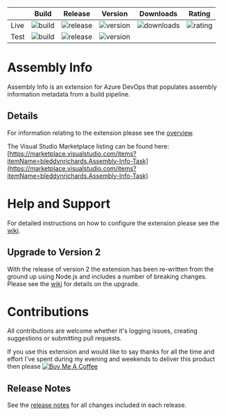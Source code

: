 |      | Build | Release | Version | Downloads | Rating |
|------|-------|---------|---------|-----------|--------|
| Live | ![build](https://bmuun.visualstudio.com/TS%20Extensions/_apis/build/status/GitHub-Assembly-Info-Live.Published) | ![release](https://bmuun.vsrm.visualstudio.com/_apis/public/Release/badge/86c93e13-9469-4df8-95f0-98c43c760a09/1/2) | ![version](https://img.shields.io/badge/version-2.0.73-blue.svg?logo=tfs) | ![downloads](https://img.shields.io/badge/downloads-6.6k-brightgreen.svg?logo=tfs) | ![rating](https://img.shields.io/badge/rating-4.3/5_(23)-brightgreen.svg?logo=tfs) |
| Test | ![build](https://bmuun.visualstudio.com/TS%20Extensions/_apis/build/status/GitHub-Assembly-Info-Test.Published) | ![release](https://bmuun.vsrm.visualstudio.com/_apis/public/Release/badge/86c93e13-9469-4df8-95f0-98c43c760a09/1/1) | ![version](https://img.shields.io/badge/version-2.0.77-blue.svg?logo=tfs) |     |     |

# Assembly Info
Assembly Info is an extension for Azure DevOps that populates assembly information metadata from a build pipeline.

## Details
For information relating to the extension please see the [overview](./src/Overview.md).  

The Visual Studio Marketplace listing can be found here:  
[https://marketplace.visualstudio.com/items?itemName=bleddynrichards.Assembly-Info-Task](https://marketplace.visualstudio.com/items?itemName=bleddynrichards.Assembly-Info-Task)

# Help and Support
For detailed instructions on how to configure the extension please see the [wiki](https://github.com/BMuuN/vsts-assemblyinfo-task/wiki).

## Upgrade to Version 2
With the release of version 2 the extension has been re-written from the ground up using Node.js and includes a number of breaking changes.  Please see the [wiki](https://github.com/BMuuN/vsts-assemblyinfo-task/wiki/Upgrade-v1-to-v2) for details on the upgrade.

# Contributions
All contributions are welcome whether it's logging issues, creating suggestions or submitting pull requests.  

If you use this extension and would like to say thanks for all the time and effort I've spent during my evening and weekends to deliver this product then please <a href="https://www.buymeacoffee.com/bleddynrichards" target="_blank"><img src="https://www.buymeacoffee.com/assets/img/custom_images/orange_img.png" alt="Buy Me A Coffee" style="height: auto !important;width: auto !important;" ></a>

## Release Notes
See the [release notes](ReleaseNotes.md) for all changes included in each release.

